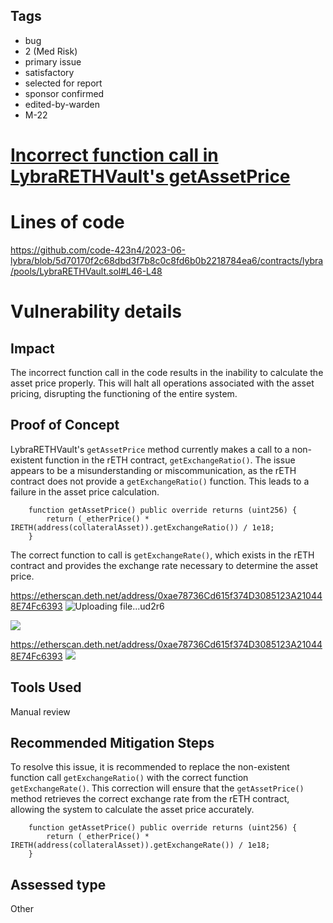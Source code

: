 ## Tags

- bug
- 2 (Med Risk)
- primary issue
- satisfactory
- selected for report
- sponsor confirmed
- edited-by-warden
- M-22

# [Incorrect function call in LybraRETHVault's getAssetPrice](https://github.com/code-423n4/2023-06-lybra-findings/issues/27) 

# Lines of code

https://github.com/code-423n4/2023-06-lybra/blob/5d70170f2c68dbd3f7b8c0c8fd6b0b2218784ea6/contracts/lybra/pools/LybraRETHVault.sol#L46-L48


# Vulnerability details

## Impact

The incorrect function call in the code results in the inability to calculate the asset price properly. This will halt all operations associated with the asset pricing, disrupting the functioning of the entire system.


## Proof of Concept

LybraRETHVault's `getAssetPrice` method currently makes a call to a non-existent function in the rETH contract, `getExchangeRatio()`. The issue appears to be a misunderstanding or miscommunication, as the rETH contract does not provide a `getExchangeRatio()` function. This leads to a failure in the asset price calculation.

```solidity
    function getAssetPrice() public override returns (uint256) {
        return (_etherPrice() * IRETH(address(collateralAsset)).getExchangeRatio()) / 1e18;
    }
```

The correct function to call is `getExchangeRate()`, which exists in the rETH contract and provides the exchange rate necessary to determine the asset price.


https://etherscan.deth.net/address/0xae78736Cd615f374D3085123A210448E74Fc6393
![Uploading file...ud2r6]()

![](https://i.imgur.com/emneslX.png)

https://etherscan.deth.net/address/0xae78736Cd615f374D3085123A210448E74Fc6393
![](https://i.imgur.com/qk9Ae0y.png)


## Tools Used

Manual review


## Recommended Mitigation Steps

To resolve this issue, it is recommended to replace the non-existent function call `getExchangeRatio()` with the correct function `getExchangeRate()`. This correction will ensure that the `getAssetPrice()` method retrieves the correct exchange rate from the rETH contract, allowing the system to calculate the asset price accurately.

```solidity
    function getAssetPrice() public override returns (uint256) {
        return (_etherPrice() * IRETH(address(collateralAsset)).getExchangeRate()) / 1e18;
    }
```








## Assessed type

Other